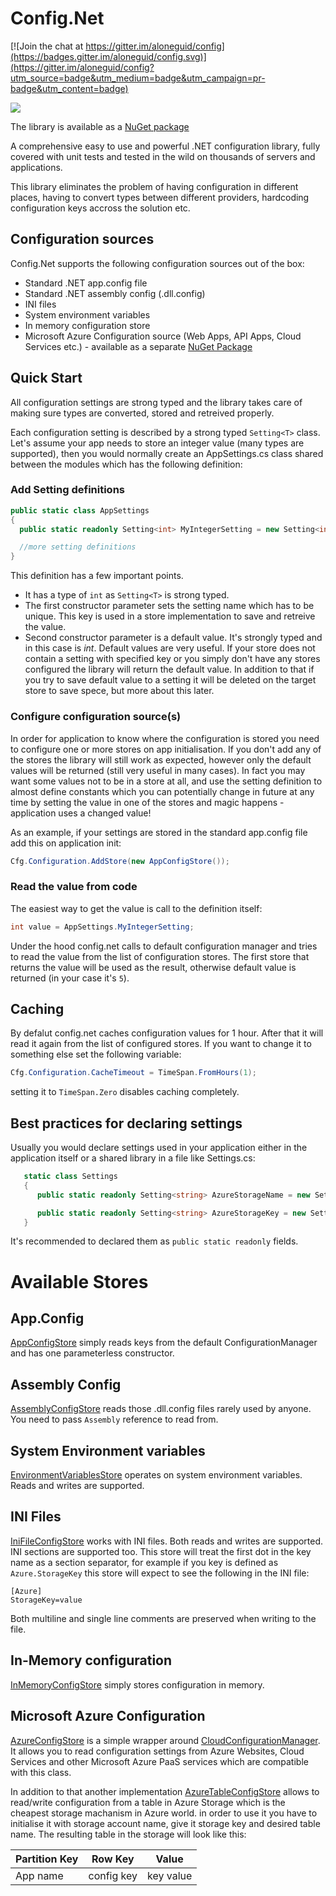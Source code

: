 # Config.Net

[![Join the chat at https://gitter.im/aloneguid/config](https://badges.gitter.im/aloneguid/config.svg)](https://gitter.im/aloneguid/config?utm_source=badge&utm_medium=badge&utm_campaign=pr-badge&utm_content=badge)

![](https://aloneguid.visualstudio.com/DefaultCollection/_apis/public/build/definitions/323c5f4c-c814-452d-9eaf-1006c83fd44c/4/badge)

The library is available as a [NuGet package](https://www.nuget.org/packages/Config.Net)

A comprehensive easy to use and powerful .NET configuration library, fully covered with unit tests and tested in the wild on thousands of servers and applications.

This library eliminates the problem of having configuration in different places, having to convert types between different providers, hardcoding configuration keys accross the solution etc.

## Configuration sources

Config.Net supports the following configuration sources out of the box:

* Standard .NET app.config file
* Standard .NET assembly config (.dll.config)
* INI files
* System environment variables
* In memory configuration store
* Microsoft Azure Configuration source (Web Apps, API Apps, Cloud Services etc.) - available as a separate [NuGet Package](https://www.nuget.org/packages/Config.Net.Azure)

## Quick Start

All configuration settings are strong typed and the library takes care of making sure types are converted, stored and retreived properly.

Each configuration setting is described by a strong typed `Setting<T>` class. Let's assume your app needs to store an integer value (many types are supported), then you would normally create an AppSettings.cs class shared between the modules which has the following definition:

### Add Setting definitions

```csharp
public static class AppSettings
{
  public static readonly Setting<int> MyIntegerSetting = new Setting<int>("Namespace.App.MyIntegerSetting", 5);

  //more setting definitions
}
```

This definition has a few important points.

* It has a type of `int` as `Setting<T>` is strong typed.
* The first constructor parameter sets the setting name which has to be unique. This key is used in a store implementation to save and retreive the value.
* Second constructor parameter is a default value. It's strongly typed and in this case is _int_. Default values are very  useful. If your store does not contain a setting with specified key or you simply don't have any stores configured the library will return the default value. In addition to that if you try to save default value to a setting it will be deleted on the target store to save spece, but more about this later.

### Configure configuration source(s)

In order for application to know where the configuration is stored you need to configure one or more stores on app initialisation. If you don't add any of the stores the library will still work as expected, however only the default values will be returned (still very useful in many cases). In fact you may want some values not to be in a store at all, and use the setting definition to almost define constants which you can potentially change in future at any time by setting the value in one of the stores and magic happens - application uses a changed value!

As an example, if your settings are stored in the standard app.config file add this on application init:

```csharp
Cfg.Configuration.AddStore(new AppConfigStore());
```

### Read the value from code

The easiest way to get the value is call to the definition itself:

```csharp
int value = AppSettings.MyIntegerSetting;
```

Under the hood config.net calls to default configuration manager and tries to read the value from the list of configuration stores. The first store that returns the value will be used as the result, otherwise default value is returned (in your case it's `5`).

## Caching

By defalut config.net caches configuration values for 1 hour. After that it will read it again from the list of configured stores. If you want to change it to something else set the following variable:

```csharp
Cfg.Configuration.CacheTimeout = TimeSpan.FromHours(1);
```

setting it to `TimeSpan.Zero` disables caching completely.

## Best practices for declaring settings

Usually you would declare settings used in your application either in the application itself or a shared library in a file like Settings.cs:

```csharp
   static class Settings
   {
      public static readonly Setting<string> AzureStorageName = new Setting<string>("Azure.Storage.Name", null);

      public static readonly Setting<string> AzureStorageKey = new Setting<string>("Azure.Storage.Key", null);
   }
```

It's recommended to declared them as `public static readonly` fields.

# Available Stores

## App.Config

[AppConfigStore](https://github.com/aloneguid/config/blob/master/src/Config.Net/Stores/AppConfigStore.cs) simply reads keys from the default ConfigurationManager and has one parameterless constructor.

## Assembly Config

[AssemblyConfigStore](https://github.com/aloneguid/config/blob/master/src/Config.Net/Stores/AssemblyConfigStore.cs) reads those .dll.config files rarely used by anyone. You need to pass `Assembly` reference to read from.

## System Environment variables

[EnvironmentVariablesStore](https://github.com/aloneguid/config/blob/master/src/Config.Net/Stores/EnvironmentVariablesStore.cs) operates on system environment variables. Reads and writes are supported.

## INI Files

[IniFileConfigStore](https://github.com/aloneguid/config/blob/master/src/Config.Net/Stores/IniFileConfigStore.cs) works with INI files. Both reads and writes are supported. INI sections are supported too. This store will treat the first dot in the key name as a section separator, for example if you key is defined as `Azure.StorageKey` this store will expect to see the following in the INI file:

```
[Azure]
StorageKey=value
```

Both multiline and single line comments are preserved when writing to the file.

## In-Memory configuration

[InMemoryConfigStore](https://github.com/aloneguid/config/blob/master/src/Config.Net/Stores/InMemoryConfigStore.cs) simply stores configuration in memory.

## Microsoft Azure Configuration

[AzureConfigStore](https://github.com/aloneguid/config/blob/master/src/Config.Net.Azure/AzureConfigStore.cs)  is a simple wrapper around [CloudConfigurationManager](https://msdn.microsoft.com/en-us/library/azure/mt634650.aspx). It allows you to read configuration settings from Azure Websites, Cloud Services and other Microsoft Azure PaaS services which are compatible with this class.

In addition to that another implementation [AzureTableConfigStore](https://github.com/aloneguid/config/blob/master/src/Config.Net.Azure/AzureTableConfigStore.cs) allows to read/write configuration from a table in Azure Storage which is the cheapest storage machanism in Azure world. in order to use it you have to initialise it with storage account name, give it storage key and desired table name. The resulting table in the storage will look like this:

| Partition Key |     Row Key    |  Value    |
|---------------|----------------|-----------|
|  App name     |  config key    | key value |

